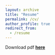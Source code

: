 ```yaml
---
layout: archive
title: "Resume"
permalink: /cv/
author_profile: true
redirect_from:
  - /resume
---
```


Download pdf [**here**](http://amol195.github.io/files/Resume_AmolSingbal.pdf)

<!----
{% include base_path %}

Education
======

* M.S. in Electrical and Computer Engineering, Georgia Institute of Technology, Atlanta, GA, May 2019.
* B.Tech. in Electronics and Telecommunications Engineering, V.J.T.I. Mumbai, May 2017

<br> 

Work experience
======
* Current : Data Scientist
  * Stanley Black and Decker
  * Working on : Data Exploration and Validation to maintain Data Quality.
  * Supervisor : Dr. Aleksandar Lazarevic (VP, Data and Analytics, Stanley Black and Decker)
  
<br>  
 
* Spring 2019 : Graduate Teaching Assistant
  * College of Computing; CS 7641 Machine Learning
  * Worked : Grading and providing relevant feedback on assignments
  * Supervisor : Dr Charles Isbell (Professor at College of Computing, Georgia Tech) 
  
<br> 

* Fall 2018: Applied Scientist Intern - Machine Learning
  * Amazon
  * Project : Estimation of shipping charges through weight recommendations
  * Supervisor: Mr. Atul Saroop (Manager, Applied Science, Amazon)
  
<br> 
  
* Summer 2018: Computer Vision Intern
  * Panasonic Automotive Systems of America
  * Project : Real time monitoring of driver distractions
  * Supervisor: Dr. Jin Woo Jung (Sr. Software Engineer, Advanced Engineering Group)
  
<br> 

* Spring 2017: Research Assistant
  * Centre of Excellence in Complex and Non-Linear Dynamical Systems(CoE-CNDS), Mumbai
  * Project : Remote Monitoring of Solar Grid Inverters
  * Supervisor: Dr. Faruk Kazi (Professor, VJTI)
  
<br> 
  
* Summer 2016: Network Management Intern
  * Tata Teleservices Pvt Ltd
  * Duty : Management of GSM Mobile Network 
  * Supervisor: Mr. Richard Pereira 
  
<br>  
  
Publications
======
  <ul>{% for post in site.publications reversed %}
    {% include archive-single-cv.html %}
  {% endfor %}</ul>
  
<br> 


Projects
======
  <ul>{% for post in site.projects %}
    {% include archive-single-cv.html %}
  {% endfor %}</ul>
  
<br> 
  
  
Certifications
======
  <ul>{% for post in site.talks reversed %}
    {% include archive-single-talk-cv.html %}
  {% endfor %}</ul>
  
<br> 

--->
